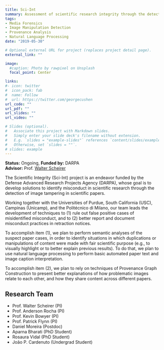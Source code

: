 ```yaml
---
title: Sci-Int
summary: Assessment of scientific research integrity through the detection of image tampering in scientific papers.
tags:
- Media Forensics
- Image Manipulation Detection
- Provenance Analysis
- Natural Language Processing
date: "2019-05-30"

# Optional external URL for project (replaces project detail page).
external_link: ""

image:
  #caption: Photo by rawpixel on Unsplash
  focal_point: Center

links:
#- icon: twitter
#  icon_pack: fab
#  name: Follow
#  url: https://twitter.com/georgecushen
url_code: ""
url_pdf: ""
url_slides: ""
url_video: ""

# Slides (optional).
#   Associate this project with Markdown slides.
#   Simply enter your slide deck's filename without extension.
#   E.g. `slides = "example-slides"` references `content/slides/example-slides.md`.
#   Otherwise, set `slides = ""`.
# slides: example
---
```

**Status:** Ongoing, **Funded by:** DARPA   
**Advisor:** Prof. [Walter Scheirer](https://www.wjscheirer.com/)

The Scientific Integrity (Sci-Int) project is an endeavor funded by the Defense Advanced Research Projects Agency (DARPA), whose goal is to develop solutions to identify misconduct in scientific research through the detection of image tampering in scientific papers.

Working together with the Universities of Purdue, South California (USC), Campinas (Unicamp), and the Politécnico di Milano, our team leads the development of techniques to (1) rule out false positive cases of misidentified misconduct, and to (2) better report and document misconduct practices in retraction notices.

To accomplish item (1), we plan to perform semantic analyses of the suspect paper cases, in order to identify situations in which duplications or manipulations of content were made with fair scientific purpose (e.g., to visually highlight or to better explain previous results). To do that, we plan to use natural language processing to perform basic automated paper text and image caption interpretation.

To accomplish item (2), we plan to rely on techniques of Provenance Graph Construction to present better explanations of how problematic images relate to each other, and how they share content across different papers.

## Research Team
- Prof. Walter Scheirer (PI)
- Prof. Anderson Rocha (PI)
- Prof. Kevin Bowyer (PI)
- Prof. Patrick Flynn (PI)
- Daniel Moreira (Postdoc)
- Aparna Bharati (PhD Student)
- Rosaura Vidal (PhD Student)
- João P. Cardenuto (Undergrad Student)
